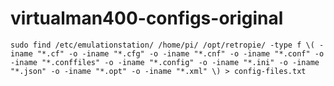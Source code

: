 # virtualman400-configs-original

`sudo find /etc/emulationstation/ /home/pi/ /opt/retropie/ -type f \( -iname "*.cf" -o -iname "*.cfg" -o -iname "*.cnf" -o -iname "*.conf" -o -iname "*.conffiles" -o -iname "*.config" -o -iname "*.ini" -o -iname "*.json" -o -iname "*.opt" -o -iname "*.xml" \) > config-files.txt`
